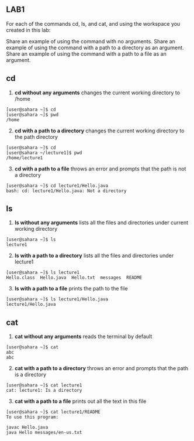 ## **LAB1**

For each of the commands cd, ls, and cat, and using the workspace you created in this lab:

Share an example of using the command with no arguments.
Share an example of using the command with a path to a directory as an argument.
Share an example of using the command with a path to a file as an argument.

## cd
1. **cd without any arguments** changes the current working directory to /home
```
[user@sahara ~]$ cd
[user@sahara ~]$ pwd
/home
```
2. **cd with a path to a directory** changes the current working directory to the path directory
```
[user@sahara ~]$ cd
[user@sahara ~/lecture1]$ pwd
/home/lecture1
```
3. **cd with a path to a file** throws an error and prompts that the path is not a directory
```
[user@sahara ~]$ cd lecture1/Hello.java
bash: cd: lecture1/Hello.java: Not a directory
```

## ls
1. **ls without any arguments** lists all the files and directories under current working directory
```
[user@sahara ~]$ ls
lecture1
```
2. **ls with a path to a directory** lists all the files and directories under lecture1
```
[user@sahara ~]$ ls lecture1
Hello.class  Hello.java  Hello.txt  messages  README
```
3. **ls with a path to a file**  prints the path to the file
```
[user@sahara ~]$ ls lecture1/Hello.java
lecture1/Hello.java
```

## cat
1. **cat without any arguments** reads the terminal by default
```
[user@sahara ~]$ cat
abc
abc
```
2. **cat with a path to a directory** throws an error and prompts that the path is a directory
```
[user@sahara ~]$ cat lecture1
cat: lecture1: Is a directory
```
3. **cat with a path to a file** prints out all the text in this file
```
[user@sahara ~]$ cat lecture1/README
To use this program:

javac Hello.java
java Hello messages/en-us.txt
```

